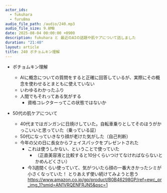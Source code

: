 ```yaml
---
actor_ids:
  - fukuhara
  - furu8ma
audio_file_path: /audio/240.mp3
audio_file_size: 9.8MB
date: 2025-08-04 00:00:00 +0900
description: fukuhara と 最近のAIの話題や肌ケアについて話しました
duration: "21:48"
layout: article
title: 240 ポチョムキン理解
---
```


- ポチョムキン理解
    - AIに概念についての質問をすると正確に回答しているが、実際にその概念を使わせるとまともに使えていない
    - いわゆるわかったふり
    - 人間でもそれってある気がする
        - 資格コレクターってこの状態ではないか

- 50代の肌ケアについて
    - 40代まではガンガンに日焼けしていた。自転車乗りとしてそのほうがかっこいいと思っていた（乗っている証）
    - 50代になっていきなり顔が老けた気がした（自己判断）
    - 今年の父の日に長女からフェイスパックをプレゼントされた
        - これは使うしかない、ということで使っていた
            - （正直美容液と比較すると10分くらいつけてなければならないとかめんどくさい）
        - 今3週間くらい使っていて、気がついたら顔の一番大きかったシミが小さくなっていた！
            とりあえず使い続けてみようと思う
                https://www.amazon.co.jp/gp/product/B0B46298GP/ref=ewc_pr_img_1?smid=AN1VRQENFRJN5&psc=1

